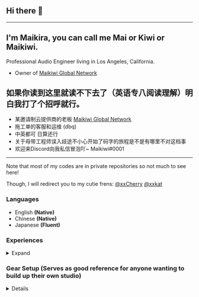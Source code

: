## Hi there 👋

---

## I'm Maikira, you can call me Mai or Kiwi or Maikiwi. 
Professional Audio Engineer living in Los Angeles, California. 
- Owner of [Maikiwi Global Network](https://status.mai.kiwi)

## 如果你读到这里就读不下去了（英语专八阅读理解）明白我打了个招呼就行。
- 某邀请制云提供商的老板 [Maikiwi Global Network](https://status.mai.kiwi)
- 拖工单的客服和运维 (dbq)
- 中英都可 日算还行
- 关于母带工程师误入歧途不小心开始了码字的旅程是不是有哪里不对这档事
- 欢迎来Discord向我私信冒泡吖~ Maikiwi#0001
--- 

Note that most of my codes are in private repositories so not much to see here!

Though, I will redirect you to my cutie frens:
[@xxCherry](https://github.com/xxCherry)
[@xxkat](https://github.com/xxkat)


### Languages
- English **(Native)**
- Chinese **(Native)**
- Japanese **(Fluent)**

### Experiences
<details>
<summary>Expand</summary>

6 years to date - Professional Audio Engineer + Operating an audio company

- Corrective DSP & Audio Circuit Design (Eliminating Crosstalk etc)
- Mastering & Audio Signal Manipulation
- Psychoacoustics 
- Python & Tensorflow (AI; Statistics)
- AWS IoT/IaaS
</details>

### Gear Setup (Serves as good reference for anyone wanting to build up their own studio)
<details>
  
- CPU | i9-10900K + 240mm Liquid Cooling
- GPU | RTX 3090 + 240mm Liquid Cooling
- RAM | 128GB DDR4-3200 Corsair Vengeance
- Monitor | Samsung Odyssey G9 & LG 29UM68-P
- Keyboard | Logitech G815
- Mouse | Logitech G903
- Headphones | HD 800S (I use this the most out of like a million)
- IEMs | 64 Audio U12t; Sony IER-Z1R; Shure SE846; AKG N5005 + other irrelevant stuff 
- Desktop Amp | Sony TA-ZH1ES 
- Desktop DAC | RME ADI-2-DAC FS
- Monitors | Genelec 8351B x2; W371A x1
- Audio Interface | RME Babyface Pro FS
- Microphone | Neumann U87Ai & Shure SM7b for discord; An used KU100 (but normally checked out to content creators)
- Daily Driver Laptop | Decked Out Macbook Pro 16' (5600M GPU) 
  
</details>
